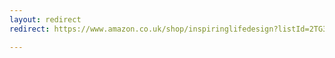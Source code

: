 ```yaml
---
layout: redirect
redirect: https://www.amazon.co.uk/shop/inspiringlifedesign?listId=2TG3PZL82X038&ref=idea_share_inf

---
```


